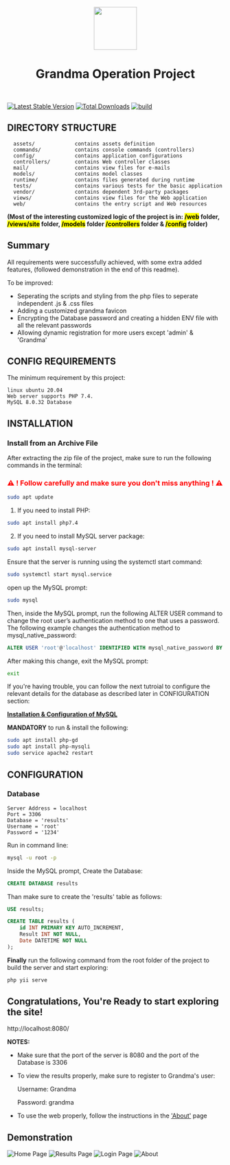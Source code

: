 <p align="center">
    <a href="https://github.com/yiisoft" target="_blank">
        <img src="https://avatars0.githubusercontent.com/u/993323" height="100px">
    </a>
    <h1 align="center">Grandma Operation Project</h1>
    <br>
</p>

[![Latest Stable Version](https://img.shields.io/packagist/v/yiisoft/yii2-app-basic.svg)](https://packagist.org/packages/yiisoft/yii2-app-basic)
[![Total Downloads](https://img.shields.io/packagist/dt/yiisoft/yii2-app-basic.svg)](https://packagist.org/packages/yiisoft/yii2-app-basic)
[![build](https://github.com/yiisoft/yii2-app-basic/workflows/build/badge.svg)](https://github.com/yiisoft/yii2-app-basic/actions?query=workflow%3Abuild)

DIRECTORY STRUCTURE
-------------------

      assets/             contains assets definition
      commands/           contains console commands (controllers)
      config/             contains application configurations
      controllers/        contains Web controller classes
      mail/               contains view files for e-mails
      models/             contains model classes
      runtime/            contains files generated during runtime
      tests/              contains various tests for the basic application
      vendor/             contains dependent 3rd-party packages
      views/              contains view files for the Web application
      web/                contains the entry script and Web resources


**(Most of the interesting customized logic of the project is in:
<mark>/web</mark> folder, <mark>/views/site</mark> folder, <mark>/models</mark> folder <mark>/controllers</mark> folder & <mark>/config</mark> folder)**

Summary
-------
All requirements were successfully achieved, with some extra added features, (followed demonstration in the end of this readme).

To be improved:
- Seperating the scripts and styling from the php files to seperate independent .js & .css files
- Adding a customized grandma favicon
- Encrypting the Database password and creating a hidden ENV file with all the relevant passwords
- Allowing dynamic registration for more users except 'admin' & 'Grandma'

CONFIG REQUIREMENTS
------------

The minimum requirement by this project:
```
linux ubuntu 20.04
Web server supports PHP 7.4.
MySQL 8.0.32 Database
```

INSTALLATION
------------

### Install from an Archive File

After extracting the zip file of the project, make sure to run the following commands in the terminal:


### <span style="color: red">**⚠️ ! Follow carefully and make sure you don't miss anything ! ⚠️ </span>**
```bash
sudo apt update
```
1. If you need to install PHP:
```bash
sudo apt install php7.4
``` 
2. If you need to install MySQL server package:
```bash
sudo apt install mysql-server
```


Ensure that the server is running using the systemctl start command:
```bash
sudo systemctl start mysql.service
```
open up the MySQL prompt:
```bash
sudo mysql
```
Then, inside the MySQL prompt, run the following ALTER USER command to change the root user’s authentication method to one that uses a password. The following example changes the authentication method to mysql_native_password:
```SQL
ALTER USER 'root'@'localhost' IDENTIFIED WITH mysql_native_password BY '1234';
```
After making this change, exit the MySQL prompt:
```bash
exit
```
If you're having trouble, you can follow the next tutroial to configure the relevant details for the database as described later in CONFIGURATION section:

[**Installation & Configuration of MySQL**](https://www.digitalocean.com/community/tutorials/how-to-install-mysql-on-ubuntu-20-04)


**MANDATORY** to run & install the following: 
```bash
sudo apt install php-gd
sudo apt install php-mysqli
sudo service apache2 restart
```

CONFIGURATION
-------------

### Database
```
Server Address = localhost
Port = 3306
Database = 'results'
Username = 'root'
Password = '1234'
```

Run in command line:

```bash
mysql -u root -p
```

Inside the MySQL prompt, Create the Database:
```SQL
CREATE DATABASE results
```

Than make sure to create the 'results' table as follows:
```SQL
USE results;

CREATE TABLE results (
    id INT PRIMARY KEY AUTO_INCREMENT,
    Result INT NOT NULL,
    Date DATETIME NOT NULL
);
```

**Finally** run the following command from the root folder of the project to build the server and start exploring:
```bash
php yii serve
```

Congratulations, You're Ready to start exploring the site!
-------------
http://localhost:8080/

**NOTES:**
- Make sure that the port of the server is 8080 and the port of the Database is 3306
- To view the results properly, make sure to register to Grandma's user: 

    Username: Grandma
    
    Password: grandma

- To use the web properly, follow the instructions in the ['About'](http://localhost:8080/index.php?r=site%2Fabout) page


Demonstration
-------------
![Home Page](./readme_images/Home.png)
![Results Page](./readme_images/Results.png)
![Login Page](./readme_images/Login.png)
![About](./readme_images/About.png)